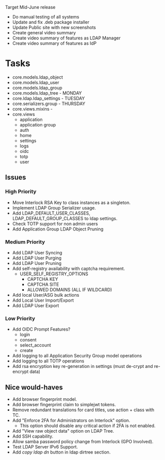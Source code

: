 Target Mid-June release
* Do manual testing of all systems
* Update and fix .deb package installer
* Update Public site with new screenshots
* Create general video summary
* Create video summary of features as LDAP Manager
* Create video summary of features as IdP

# Tasks
* core.models.ldap_object <d>
* core.models.ldap_user <d>
* core.models.ldap_group <d>
* core.models.ldap_tree - MONDAY <d>
* core.ldap.ldap_settings - TUESDAY <d>
* core.serializers.group - THURSDAY <d>
* core.views.mixins - <d>
* core.views
	* application <d>
	* application group <d>
	* auth
	* home
	* settings
	* logs
	* oidc
	* totp
	* user

## Issues
### High Priority
* Move Interlock RSA Key to class instances as a singleton. <d>
* Implement LDAP Group Serializer usage.
* Add LDAP_DEFAULT_USER_CLASSES, LDAP_DEFAULT_GROUP_CLASSES to ldap settings.
* Check TOTP support for non admin users
* Add Application Group LDAP Object Pruning

### Medium Priority
* Add LDAP User Syncing <d>
* Add LDAP User Purging <d>
* Add LDAP User Pruning <d>
* Add self-registry availability with captcha requirement.
	* USER_SELF_REGISTRY_OPTIONS
		* CAPTCHA KEY
		* CAPTCHA SITE
		* ALLOWED DOMAINS (ALL IF WILDCARD)
* Add local User/ASG bulk actions
* Add Local User Import/Export
* Add LDAP User Export

### Low Priority
* Add OIDC Prompt Features?
	* login
	* consent
	* select_account
	* create
* Add logging to all Application Security Group model operations
* Add logging to all TOTP operations
* Add rsa encryption key re-generation in settings (must de-crypt and re-encrypt data)

## Nice would-haves
* Add browser fingerprint model.
* Add browser fingerprint claim to simplejwt tokens.
* Remove redundant translations for card titles, use action + class with TC.
* Add "Enforce 2FA for Administrators on Interlock" option.
	* This option should disable any critical action if 2FA is not enabled.
* Add "View raw object data" option on LDAP Tree.
* Add SSH capability.
* Allow samba password policy change from Interlock (GPO Involved).
* Test LDAP Server IPv6 Support.
* Add *copy ldap dn* button in ldap dirtree section.
